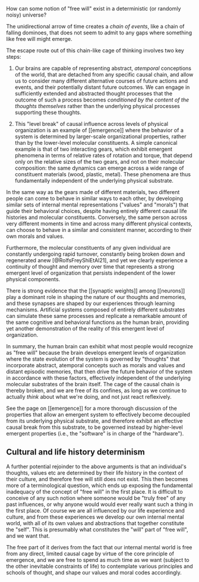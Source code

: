 How can some notion of "free will" exist in a deterministic (or randomly noisy) universe?

The unidirectional arrow of time creates a _chain of events_, like a chain of falling dominoes, that does not seem to admit to any gaps where something like free will might emerge.

The escape route out of this chain-like cage of thinking involves two key steps:

1. Our brains are capable of representing abstract, _atemporal_ conceptions of the world, that are detached from any specific causal chain, and allow us to consider many different alternative courses of future actions and events, and their potentially distant future outcomes. We can engage in sufficiently extended and abstracted thought processes that the outcome of such a process becomes _conditioned by the content of the thoughts themselves_ rather than the underlying physical processes supporting these thoughts.

2. This "level break" of causal influence across levels of physical organization is an example of [[emergence]] where the behavior of a system is determined by larger-scale organizational properties, rather than by the lower-level molecular constituents. A simple canonical example is that of two interacting gears, which exhibit emergent phenomena in terms of relative rates of rotation and torque, that depend only on the relative sizes of the two gears, and not on their molecular composition: the same dynamics can emerge across a wide range of constituent materials (wood, plastic, metal). These phenomena are thus fundamentally independent of the underlying physical substrate.

In the same way as the gears made of different materials, two different people can come to behave in similar ways to each other, by developing similar sets of internal mental representations ("values" and "morals") that guide their behavioral choices, despite having entirely different causal life histories and molecular constituents. Conversely, the same person across very different moments in time and across many different physical contexts, can choose to behave in a similar and consistent manner, according to their own morals and values.

Furthermore, the molecular constituents of any given individual are constantly undergoing rapid turnover, constantly being broken down and regenerated anew [@RolfsFreyShiEtAl21], and yet we clearly experience a continuity of thought and memory over time that represents a strong emergent level of organization that persists independent of the lower physical components.

There is strong evidence that the [[synaptic weights]] among [[neurons]] play a dominant role in shaping the nature of our thoughts and memories, and these synapses are shaped by our experiences through learning mechanisms. Artificial systems composed of entirely different substrates can simulate these same processes and replicate a remarkable amount of the same cognitive and behavioral functions as the human brain, providing yet another demonstration of the reality of this emergent level of organization.

In summary, the human brain can exhibit what most people would recognize as "free will" because the brain develops emergent levels of organization where the state evolution of the system is governed by "thoughts" that incorporate abstract, atemporal concepts such as morals and values and distant episodic memories, that then drive the future behavior of the system in accordance with these factors, effectively independent of the underlying molecular substrates of the brain itself. The cage of the causal chain is thereby broken, and we are free of its confines, as long as we continue to actually _think_ about what we're doing, and not just react reflexively.

See the page on [[emergence]] for a more thorough discussion of the properties that allow an emergent system to effectively become decoupled from its underlying physical substrate, and therefore exhibit an effective causal break from this substrate, to be governed instead by higher-level emergent properties (i.e., the "software" is in charge of the "hardware").

## Cultural and life history determinism

A further potential rejoinder to the above arguments is that an individual's thoughts, values etc are determined by their life history in the context of their culture, and therefore free will still does not exist. This then becomes more of a terminological question, which ends up exposing the fundamental inadequacy of the concept of "free will" in the first place. It is difficult to conceive of any such notion where someone would be "truly free" of any past influences, or why anyone would would ever really want such a thing in the first place. Of course we are all influenced by our life experience and culture, and from these experiences we develop our own internal mental world, with all of its own values and abstractions that together constitute the "self". This is presumably what constitutes the "will" part of "free will", and we want that.

The free part of it derives from the fact that our internal mental world is free from any direct, limited causal cage by virtue of the core principle of emergence, and we are free to spend as much time as we want (subject to the other inevitable constraints of life) to contemplate various principles and schools of thought, and shape our values and moral codes accordingly.

